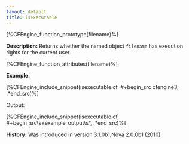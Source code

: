 ```yaml
---
layout: default
title: isexecutable
---
```


[%CFEngine_function_prototype(filename)%]

**Description:** Returns whether the named object `filename` has execution rights for the current user.

[%CFEngine_function_attributes(filename)%]

**Example:**

[%CFEngine_include_snippet(isexecutable.cf, #\+begin_src cfengine3, .*end_src)%]

Output:

[%CFEngine_include_snippet(isexecutable.cf, #\+begin_src\s+example_output\s*, .*end_src)%]

**History:** Was introduced in version 3.1.0b1,Nova 2.0.0b1 (2010)
